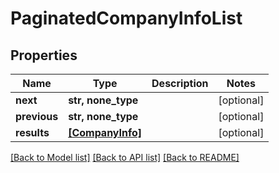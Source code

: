 # PaginatedCompanyInfoList


## Properties
Name | Type | Description | Notes
------------ | ------------- | ------------- | -------------
**next** | **str, none_type** |  | [optional] 
**previous** | **str, none_type** |  | [optional] 
**results** | [**[CompanyInfo]**](CompanyInfo.md) |  | [optional] 

[[Back to Model list]](../README.md#documentation-for-models) [[Back to API list]](../README.md#documentation-for-api-endpoints) [[Back to README]](../README.md)


